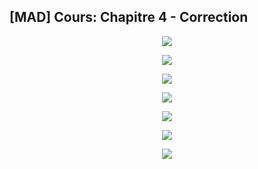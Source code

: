 ## [MAD] Cours: Chapitre 4 - Correction


<p align="center"><img src="https://raw.githubusercontent.com/gottburgm/Share/master/PGITF/Images/CORR_MAD_SEM1_CH4-0.jpg" /></p>

<p align="center"><img src="https://raw.githubusercontent.com/gottburgm/Share/master/PGITF/Images/CORR_MAD_SEM1_CH4-1.jpg" /></p>

<p align="center"><img src="https://raw.githubusercontent.com/gottburgm/Share/master/PGITF/Images/CORR_MAD_SEM1_CH4-2.jpg" /></p>

<p align="center"><img src="https://raw.githubusercontent.com/gottburgm/Share/master/PGITF/Images/CORR_MAD_SEM1_CH4-3.jpg" /></p>

<p align="center"><img src="https://raw.githubusercontent.com/gottburgm/Share/master/PGITF/Images/CORR_MAD_SEM1_CH4-4.jpg" /></p>

<p align="center"><img src="https://raw.githubusercontent.com/gottburgm/Share/master/PGITF/Images/CORR_MAD_SEM1_CH4-5.jpg" /></p>

<p align="center"><img src="https://raw.githubusercontent.com/gottburgm/Share/master/PGITF/Images/CORR_MAD_SEM1_CH4-6.jpg" /></p>
